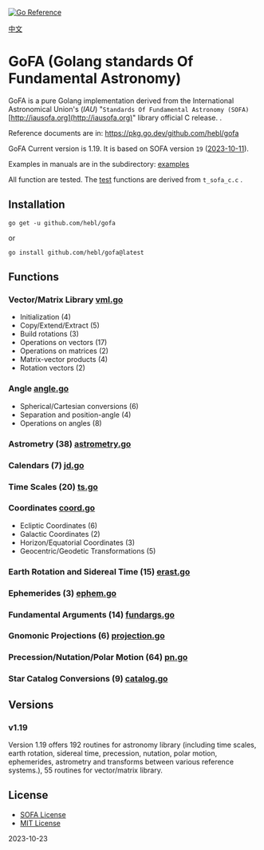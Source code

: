 <a href="https://pkg.go.dev/github.com/hebl/gofa"><img src="https://pkg.go.dev/badge/github.com/hebl/gofa.svg" alt="Go Reference"></a>

[中文](README-zh_CN.md)

# GoFA (Golang standards Of Fundamental Astronomy)

GoFA is a pure Golang implementation derived from the International Astronomical
Union's (*IAU*) "`Standards Of Fundamental Astronomy (SOFA)` [http://iausofa.org](http://iausofa.org)"  library
official C release. .

Reference documents are in: <https://pkg.go.dev/github.com/hebl/gofa>

GoFA Current version is 1.19. It is based on SOFA version `19` ([2023-10-11](http://iausofa.org/2023_1011_C/)). 

Examples in manuals are in the subdirectory: [examples](examples)

All function are tested. The [test](test) functions are derived from `t_sofa_c.c` .

## Installation

```shell
go get -u github.com/hebl/gofa
```

or

```shell
go install github.com/hebl/gofa@latest
```

## Functions

### Vector/Matrix Library [vml.go](vml.go)

- Initialization (4)
- Copy/Extend/Extract (5)
- Build rotations (3)
- Operations on vectors (17)
- Operations on matrices (2)
- Matrix-vector products (4)
- Rotation vectors (2)

### Angle [angle.go](angle.go)

- Spherical/Cartesian conversions (6)
- Separation and position-angle (4)
- Operations on angles (8)

### Astrometry (38) [astrometry.go](astrometry.go)

### Calendars (7) [jd.go](jd.go)

### Time Scales (20) [ts.go](ts.go)

### Coordinates [coord.go](coord.go)

- Ecliptic Coordinates (6)
- Galactic Coordinates (2)
- Horizon/Equatorial Coordinates (3)
- Geocentric/Geodetic Transformations (5)

### Earth Rotation and Sidereal Time (15) [erast.go](erast.go)

### Ephemerides (3) [ephem.go](ephem.go)

### Fundamental Arguments (14) [fundargs.go](fundargs.go)

### Gnomonic Projections (6) [projection.go](projection.go)

### Precession/Nutation/Polar Motion (64) [pn.go](pn.go)

### Star Catalog Conversions (9) [catalog.go](catalog.go)

## Versions

### v1.19

Version 1.19 offers 192 routines for astronomy library (including time scales, earth rotation, sidereal time, precession, nutation, polar motion, ephemerides, astrometry and transforms between various reference systems.), 55 routines for vector/matrix library.

## License

- [SOFA License](sofa_copyr.txt)
- [MIT License](LICENSE)

2023-10-23
